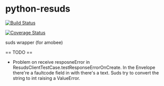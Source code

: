 python-resuds
=============

[![Build Status](https://travis-ci.org/AppsFuel/python-resuds.png?branch=master)](https://travis-ci.org/AppsFuel/python-resuds)

[![Coverage Status](https://coveralls.io/repos/AppsFuel/python-resuds/badge.png?branch=master)](https://coveralls.io/r/AppsFuel/python-resuds)

suds wrapper (for amobee)

== TODO ==
* Problem on receive resposneError in ResudsClientTestCase.testResponseErrorOnCreate. In the Envelope there're a faultcode field in with there's a text. Suds try to convert the string to int raising a ValueError.
